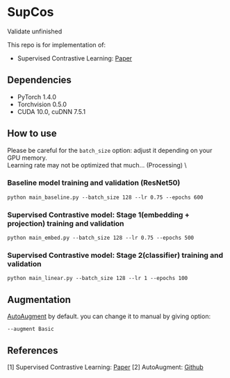 # SupCos
Validate unfinished

This repo is for implementation of:
- Supervised Contrastive Learning: [Paper](https://arxiv.org/abs/2004.11362)

## Dependencies
- PyTorch 1.4.0 
- Torchvision 0.5.0
- CUDA 10.0, cuDNN 7.5.1

## How to use
Please be careful for the `batch_size` option: adjust it depending on your GPU memory. \
Learning rate may not be optimized that much... (Processing) \

### Baseline model training and validation (ResNet50)
```
python main_baseline.py --batch_size 128 --lr 0.75 --epochs 600
```

### Supervised Contrastive model: Stage 1(embedding + projection) training and validation
```
python main_embed.py --batch_size 128 --lr 0.75 --epochs 500
```

### Supervised Contrastive model: Stage 2(classifier) training and validation
```
python main_linear.py --batch_size 128 --lr 1 --epochs 100
```

## Augmentation
[AutoAugment](https://arxiv.org/abs/1805.09501) by default. you can change it to manual by giving option:
```
--augment Basic
```

## References
[1] Supervised Contrastive Learning: [Paper](https://arxiv.org/abs/2004.11362)
[2] AutoAugment: [Github](https://github.com/4uiiurz1/pytorch-auto-augment)
